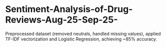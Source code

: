 # Sentiment-Analysis-of-Drug-Reviews-Aug-25-Sep-25-
Preprocessed dataset (removed neutrals, handled missing values), applied TF-IDF vectorization and Logistic Regression, achieving ~85% accuracy.
